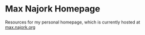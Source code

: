 # Max Najork Homepage

Resources for my personal homepage, which is currently hosted at [max.najork.org](http://max.najork.org)
